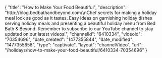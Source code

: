 {
    "title": "How to Make Your Food Beautiful",
    "description": "http:\/\/blog.bedbathandbeyond.com\/\nChef secrets for making a holiday meal look as good as it tastes. Easy ideas on garnishing holiday dishes serving holiday meals and presenting a beautiful holiday menu from Bed Bath & Beyond. Remember to subscribe to our YouTube channel to stay updated on our latest videos!",
    "channelid": "6410334",
    "videoid": "70354696",
    "date_created": "1477355844",
    "date_modified": "1477355858",
    "type": "captivate",
    "layout": "channelVideo",
    "url": "\/holidays\/how-to-make-your-food-beautiful\/6410334-70354696"
}